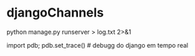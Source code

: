 # djangoChannels

python manage.py runserver > log.txt 2>&1

import pdb; pdb.set_trace() # debugg do django em tempo real
